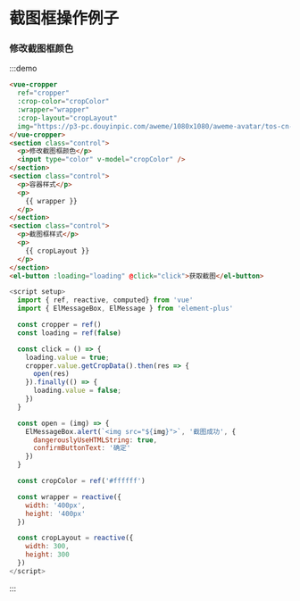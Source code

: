 #  截图框操作例子

### 修改截图框颜色
:::demo
```html
<vue-cropper 
  ref="cropper"
  :crop-color="cropColor"
  :wrapper="wrapper"
  :crop-layout="cropLayout"
  img="https://p3-pc.douyinpic.com/aweme/1080x1080/aweme-avatar/tos-cn-avt-0015_2f07496a52314c3e024eaafaba73dd35.jpeg">
</vue-cropper>
<section class="control">
  <p>修改截图框颜色</p>
  <input type="color" v-model="cropColor" />
</section>
<section class="control">
  <p>容器样式</p>
  <p>
    {{ wrapper }}
  </p>
</section>
<section class="control">
  <p>截图框样式</p>
  <p>
    {{ cropLayout }}
  </p>
</section>
<el-button :loading="loading" @click="click">获取截图</el-button>
```

```js
<script setup>
  import { ref, reactive, computed} from 'vue'
  import { ElMessageBox, ElMessage } from 'element-plus'

  const cropper = ref()
  const loading = ref(false)

  const click = () => {
    loading.value = true;
    cropper.value.getCropData().then(res => {
      open(res)
    }).finally(() => {
      loading.value = false;
    })
  }

  const open = (img) => {
    ElMessageBox.alert(`<img src="${img}">`, '截图成功', {
      dangerouslyUseHTMLString: true,
      confirmButtonText: '确定'
    })
  }

  const cropColor = ref('#ffffff')

  const wrapper = reactive({
    width: '400px',
    height: '400px'
  })

  const cropLayout = reactive({
    width: 300,
    height: 300
  })
</script>
```
:::

<script setup>
  import { ref, reactive, computed} from 'vue'
  import { ElMessageBox, ElMessage } from 'element-plus'

  const cropper = ref()
  const loading = ref(false)

  const click = () => {
    loading.value = true;
    cropper.value.getCropData().then(res => {
      open(res)
    }).finally(() => {
      loading.value = false;
    })
  }

  const open = (img) => {
    ElMessageBox.alert(`<img src="${img}">`, '截图成功', {
      dangerouslyUseHTMLString: true,
      confirmButtonText: '确定'
    })
  }

  const cropColor = ref('#ffffff')

  const wrapper = reactive({
    width: '400px',
    height: '400px'
  })

  const cropLayout = reactive({
    width: 300,
    height: 300
  })
</script>

<style lang="scss" scoped>
  .control {
    display: flex;
    align-items: center;
    margin: 30px 0;
  }
   
  P {
    margin: 0;
    margin-right: 10px;
  }
</style>
